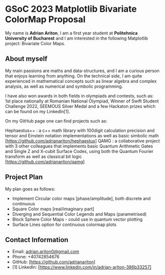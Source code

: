# GSoC 2023 Matplotlib Bivariate ColorMap Proposal

My name is **Adrian Ariton**, I am a first year student at **Politehnica University of Bucharest** and I am interested in the following Matplotlib project: Bivariate Color Maps.

## About myself

My main passions are maths and data-structures, and I am a curious person that enjoys learning from anything. On the technical side, I am quite experienced in mathematical concepts such as linear algebra and complex analysis, as well as numerical and symbolic programming. 

I have also won awards in both fields in olympiads and contests, such as: 1st place nationally at Romanian National Olympiad, Winner of Swift Student Challenge 2022, SEEMOUS Silver Medal and a few Hackaton prizes which can be found on my LinkedIn[1]. 

On my GitHub page one can find projects such as: 

Hephaestus++ : a c++ math library with 100digit calculation precision and tensor and Einstein notation implementations as well as basic simbolic math [https://github.com/adrianariton/hephaestus]
QAMG : a collaborative project with 3 other colleagues that implements basic Quantum Arithmetic Gates and Single Z and X-cubit Surface Codes, using both the Quantum Fourier transform as well as classical bit logic [https://github.com/adrianariton/qamg]

## Project Plan

My plan goes as follows:
- Implement Circular color maps [phase/amplitude], both discrete and continuous
- Square Color maps [real/imaginary part]
- Diverging and Sequential Color Legends and Maps (parametrised)
- Block Sphere Color Maps - could use in quantum vector plotting
- Surface Lines option for continuous colormap plots

## Contact Information

- Email: adrian.ariton0@gmail.com
- Phone: +40742854676
- GitHub: [https://github.com/adrianariton]
- [1] LinkedIn: [https://www.linkedin.com/in/adrian-ariton-386b33257]
